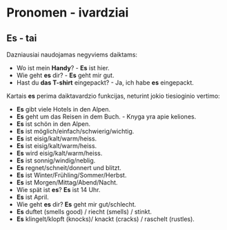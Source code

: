 # Pronomen - ivardziai

## Es - tai

Dazniausiai naudojamas negyviems daiktams:

- Wo ist mein **Handy**? - **Es** ist hier.
- Wie geht **es** dir? - **Es** geht mir gut.
- Hast du **das T-shirt** eingepackt? - Ja, ich habe **es** eingepackt.

Kartais **es** perima daiktavardzio funkcijas, neturint jokio tiesioginio vertimo:

- **Es** gibt viele Hotels in den Alpen.
- **Es** geht um das Reisen in dem Buch. - Knyga yra apie keliones.
- **Es** ist schön in den Alpen.
- **Es** ist möglich/einfach/schwierig/wichtig.
- **Es** ist eisig/kalt/warm/heiss.
- **Es** ist eisig/kalt/warm/heiss.
- **Es** wird eisig/kalt/warm/heiss.
- **Es** ist sonnig/windig/neblig.
- **Es** regnet/schneit/donnert und blitzt.
- **Es** ist Winter/Frühling/Sommer/Herbst.
- **Es** ist Morgen/Mittag/Abend/Nacht.
- Wie spät ist **es**? **Es** ist 14 Uhr.
- **Es** ist April.
- Wie geht **es** dir? **Es** geht mir gut/schlecht.
- **Es** duftet (smells good) / riecht (smells) / stinkt.
- **Es** klingelt/klopft (knocks)/ knackt (cracks) / raschelt (rustles).
